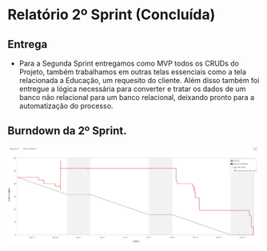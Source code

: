 # Relatório 2º Sprint (Concluída)

## Entrega


- Para a Segunda Sprint entregamos como MVP todos os CRUDs do Projeto, também trabalhamos em outras telas essenciais como a tela relacionada a Educação, um requesito do cliente. Além disso também foi entregue a lógica necessária para converter e tratar os dados de um banco não relacional para um banco relacional, deixando pronto para a automatização do processo.

## Burndown da 2º Sprint.

![Burndown](../imgs/burndownSprint2.PNG)
